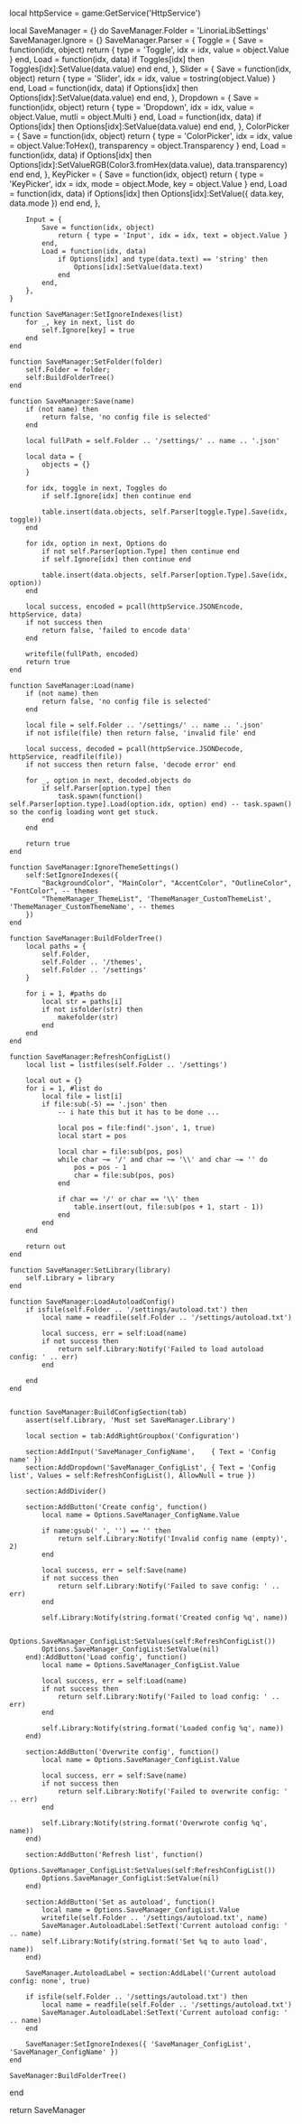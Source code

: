 local httpService = game:GetService('HttpService')

local SaveManager = {} do
	SaveManager.Folder = 'LinoriaLibSettings'
	SaveManager.Ignore = {}
	SaveManager.Parser = {
		Toggle = {
			Save = function(idx, object) 
				return { type = 'Toggle', idx = idx, value = object.Value } 
			end,
			Load = function(idx, data)
				if Toggles[idx] then 
					Toggles[idx]:SetValue(data.value)
				end
			end,
		},
		Slider = {
			Save = function(idx, object)
				return { type = 'Slider', idx = idx, value = tostring(object.Value) }
			end,
			Load = function(idx, data)
				if Options[idx] then 
					Options[idx]:SetValue(data.value)
				end
			end,
		},
		Dropdown = {
			Save = function(idx, object)
				return { type = 'Dropdown', idx = idx, value = object.Value, mutli = object.Multi }
			end,
			Load = function(idx, data)
				if Options[idx] then 
					Options[idx]:SetValue(data.value)
				end
			end,
		},
		ColorPicker = {
			Save = function(idx, object)
				return { type = 'ColorPicker', idx = idx, value = object.Value:ToHex(), transparency = object.Transparency }
			end,
			Load = function(idx, data)
				if Options[idx] then 
					Options[idx]:SetValueRGB(Color3.fromHex(data.value), data.transparency)
				end
			end,
		},
		KeyPicker = {
			Save = function(idx, object)
				return { type = 'KeyPicker', idx = idx, mode = object.Mode, key = object.Value }
			end,
			Load = function(idx, data)
				if Options[idx] then 
					Options[idx]:SetValue({ data.key, data.mode })
				end
			end,
		},

		Input = {
			Save = function(idx, object)
				return { type = 'Input', idx = idx, text = object.Value }
			end,
			Load = function(idx, data)
				if Options[idx] and type(data.text) == 'string' then
					Options[idx]:SetValue(data.text)
				end
			end,
		},
	}

	function SaveManager:SetIgnoreIndexes(list)
		for _, key in next, list do
			self.Ignore[key] = true
		end
	end

	function SaveManager:SetFolder(folder)
		self.Folder = folder;
		self:BuildFolderTree()
	end

	function SaveManager:Save(name)
		if (not name) then
			return false, 'no config file is selected'
		end

		local fullPath = self.Folder .. '/settings/' .. name .. '.json'

		local data = {
			objects = {}
		}

		for idx, toggle in next, Toggles do
			if self.Ignore[idx] then continue end

			table.insert(data.objects, self.Parser[toggle.Type].Save(idx, toggle))
		end

		for idx, option in next, Options do
			if not self.Parser[option.Type] then continue end
			if self.Ignore[idx] then continue end

			table.insert(data.objects, self.Parser[option.Type].Save(idx, option))
		end	

		local success, encoded = pcall(httpService.JSONEncode, httpService, data)
		if not success then
			return false, 'failed to encode data'
		end

		writefile(fullPath, encoded)
		return true
	end

	function SaveManager:Load(name)
		if (not name) then
			return false, 'no config file is selected'
		end
		
		local file = self.Folder .. '/settings/' .. name .. '.json'
		if not isfile(file) then return false, 'invalid file' end

		local success, decoded = pcall(httpService.JSONDecode, httpService, readfile(file))
		if not success then return false, 'decode error' end

		for _, option in next, decoded.objects do
			if self.Parser[option.type] then
				task.spawn(function() self.Parser[option.type].Load(option.idx, option) end) -- task.spawn() so the config loading wont get stuck.
			end
		end

		return true
	end

	function SaveManager:IgnoreThemeSettings()
		self:SetIgnoreIndexes({ 
			"BackgroundColor", "MainColor", "AccentColor", "OutlineColor", "FontColor", -- themes
			"ThemeManager_ThemeList", 'ThemeManager_CustomThemeList', 'ThemeManager_CustomThemeName', -- themes
		})
	end

	function SaveManager:BuildFolderTree()
		local paths = {
			self.Folder,
			self.Folder .. '/themes',
			self.Folder .. '/settings'
		}

		for i = 1, #paths do
			local str = paths[i]
			if not isfolder(str) then
				makefolder(str)
			end
		end
	end

	function SaveManager:RefreshConfigList()
		local list = listfiles(self.Folder .. '/settings')

		local out = {}
		for i = 1, #list do
			local file = list[i]
			if file:sub(-5) == '.json' then
				-- i hate this but it has to be done ...

				local pos = file:find('.json', 1, true)
				local start = pos

				local char = file:sub(pos, pos)
				while char ~= '/' and char ~= '\\' and char ~= '' do
					pos = pos - 1
					char = file:sub(pos, pos)
				end

				if char == '/' or char == '\\' then
					table.insert(out, file:sub(pos + 1, start - 1))
				end
			end
		end
		
		return out
	end

	function SaveManager:SetLibrary(library)
		self.Library = library
	end

	function SaveManager:LoadAutoloadConfig()
		if isfile(self.Folder .. '/settings/autoload.txt') then
			local name = readfile(self.Folder .. '/settings/autoload.txt')

			local success, err = self:Load(name)
			if not success then
				return self.Library:Notify('Failed to load autoload config: ' .. err)
			end

		end
	end


	function SaveManager:BuildConfigSection(tab)
		assert(self.Library, 'Must set SaveManager.Library')

		local section = tab:AddRightGroupbox('Configuration')

		section:AddInput('SaveManager_ConfigName',    { Text = 'Config name' })
		section:AddDropdown('SaveManager_ConfigList', { Text = 'Config list', Values = self:RefreshConfigList(), AllowNull = true })

		section:AddDivider()

		section:AddButton('Create config', function()
			local name = Options.SaveManager_ConfigName.Value

			if name:gsub(' ', '') == '' then 
				return self.Library:Notify('Invalid config name (empty)', 2)
			end

			local success, err = self:Save(name)
			if not success then
				return self.Library:Notify('Failed to save config: ' .. err)
			end

			self.Library:Notify(string.format('Created config %q', name))

			Options.SaveManager_ConfigList:SetValues(self:RefreshConfigList())
			Options.SaveManager_ConfigList:SetValue(nil)
		end):AddButton('Load config', function()
			local name = Options.SaveManager_ConfigList.Value

			local success, err = self:Load(name)
			if not success then
				return self.Library:Notify('Failed to load config: ' .. err)
			end

			self.Library:Notify(string.format('Loaded config %q', name))
		end)

		section:AddButton('Overwrite config', function()
			local name = Options.SaveManager_ConfigList.Value

			local success, err = self:Save(name)
			if not success then
				return self.Library:Notify('Failed to overwrite config: ' .. err)
			end

			self.Library:Notify(string.format('Overwrote config %q', name))
		end)

		section:AddButton('Refresh list', function()
			Options.SaveManager_ConfigList:SetValues(self:RefreshConfigList())
			Options.SaveManager_ConfigList:SetValue(nil)
		end)

		section:AddButton('Set as autoload', function()
			local name = Options.SaveManager_ConfigList.Value
			writefile(self.Folder .. '/settings/autoload.txt', name)
			SaveManager.AutoloadLabel:SetText('Current autoload config: ' .. name)
			self.Library:Notify(string.format('Set %q to auto load', name))
		end)

		SaveManager.AutoloadLabel = section:AddLabel('Current autoload config: none', true)

		if isfile(self.Folder .. '/settings/autoload.txt') then
			local name = readfile(self.Folder .. '/settings/autoload.txt')
			SaveManager.AutoloadLabel:SetText('Current autoload config: ' .. name)
		end

		SaveManager:SetIgnoreIndexes({ 'SaveManager_ConfigList', 'SaveManager_ConfigName' })
	end

	SaveManager:BuildFolderTree()
end

return SaveManager
